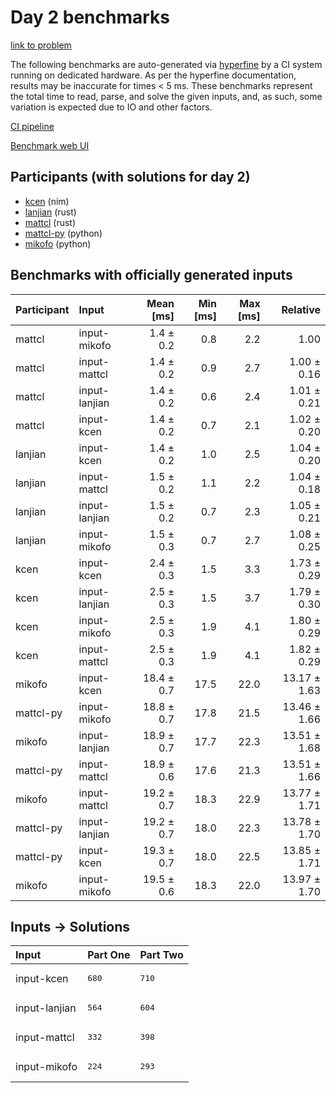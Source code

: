 # Day 2 benchmarks

[link to problem](https://adventofcode.com/2024/day/2)

The following benchmarks are auto-generated via
[hyperfine](https://github.com/sharkdp/hyperfine) by a CI system running on
dedicated hardware. As per the hyperfine documentation, results may be
inaccurate for times < 5 ms. These benchmarks represent the total time to read,
parse, and solve the given inputs, and, as such, some variation is expected due
to IO and other factors.

[CI pipeline](http://ci.papercode.net:8080/teams/main/pipelines/aoc2024)

[Benchmark web UI](https://aoc.ancalagon.black)


## Participants (with solutions for day 2)

- [kcen](https://github.com/kcen/aoc2024) (nim)
- [lanjian](https://github.com/lanjian/aoc-2024) (rust)
- [mattcl](https://github.com/mattcl/aoc2024) (rust)
- [mattcl-py](https://github.com/mattcl/aoc2024-py) (python)
- [mikofo](https://github.com/mikofo/aoc2024) (python)


## Benchmarks with officially generated inputs

| Participant | Input | Mean [ms] | Min [ms] | Max [ms] | Relative |
|:---|:---|---:|---:|---:|---:|
| mattcl | input-mikofo | 1.4 ± 0.2 | 0.8 | 2.2 | 1.00 |
| mattcl | input-mattcl | 1.4 ± 0.2 | 0.9 | 2.7 | 1.00 ± 0.16 |
| mattcl | input-lanjian | 1.4 ± 0.2 | 0.6 | 2.4 | 1.01 ± 0.21 |
| mattcl | input-kcen | 1.4 ± 0.2 | 0.7 | 2.1 | 1.02 ± 0.20 |
| lanjian | input-kcen | 1.4 ± 0.2 | 1.0 | 2.5 | 1.04 ± 0.20 |
| lanjian | input-mattcl | 1.5 ± 0.2 | 1.1 | 2.2 | 1.04 ± 0.18 |
| lanjian | input-lanjian | 1.5 ± 0.2 | 0.7 | 2.3 | 1.05 ± 0.21 |
| lanjian | input-mikofo | 1.5 ± 0.3 | 0.7 | 2.7 | 1.08 ± 0.25 |
| kcen | input-kcen | 2.4 ± 0.3 | 1.5 | 3.3 | 1.73 ± 0.29 |
| kcen | input-lanjian | 2.5 ± 0.3 | 1.5 | 3.7 | 1.79 ± 0.30 |
| kcen | input-mikofo | 2.5 ± 0.3 | 1.9 | 4.1 | 1.80 ± 0.29 |
| kcen | input-mattcl | 2.5 ± 0.3 | 1.9 | 4.1 | 1.82 ± 0.29 |
| mikofo | input-kcen | 18.4 ± 0.7 | 17.5 | 22.0 | 13.17 ± 1.63 |
| mattcl-py | input-mikofo | 18.8 ± 0.7 | 17.8 | 21.5 | 13.46 ± 1.66 |
| mikofo | input-lanjian | 18.9 ± 0.7 | 17.7 | 22.3 | 13.51 ± 1.68 |
| mattcl-py | input-mattcl | 18.9 ± 0.6 | 17.6 | 21.3 | 13.51 ± 1.66 |
| mikofo | input-mattcl | 19.2 ± 0.7 | 18.3 | 22.9 | 13.77 ± 1.71 |
| mattcl-py | input-lanjian | 19.2 ± 0.7 | 18.0 | 22.3 | 13.78 ± 1.70 |
| mattcl-py | input-kcen | 19.3 ± 0.7 | 18.0 | 22.5 | 13.85 ± 1.71 |
| mikofo | input-mikofo | 19.5 ± 0.6 | 18.3 | 22.0 | 13.97 ± 1.70 |


## Inputs -> Solutions

| Input | Part One | Part Two |
|:---|:---|:---|
|input-kcen|<pre>680</pre>|<pre>710</pre>|
|input-lanjian|<pre>564</pre>|<pre>604</pre>|
|input-mattcl|<pre>332</pre>|<pre>398</pre>|
|input-mikofo|<pre>224</pre>|<pre>293</pre>|